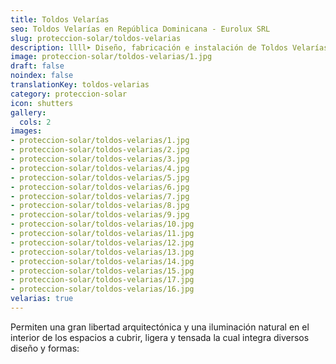 ```yaml
---
title: Toldos Velarías
seo: Toldos Velarías en República Dominicana - Eurolux SRL
slug: proteccion-solar/toldos-velarias
description: llll➤ Diseño, fabricación e instalación de Toldos Velarías ✅ y todo tipo de envolvente y fachada ligera para su proyecto.
image: proteccion-solar/toldos-velarias/1.jpg
draft: false
noindex: false
translationKey: toldos-velarias
category: proteccion-solar
icon: shutters
gallery:
  cols: 2
images:
- proteccion-solar/toldos-velarias/1.jpg
- proteccion-solar/toldos-velarias/2.jpg
- proteccion-solar/toldos-velarias/3.jpg
- proteccion-solar/toldos-velarias/4.jpg
- proteccion-solar/toldos-velarias/5.jpg
- proteccion-solar/toldos-velarias/6.jpg
- proteccion-solar/toldos-velarias/7.jpg
- proteccion-solar/toldos-velarias/8.jpg
- proteccion-solar/toldos-velarias/9.jpg
- proteccion-solar/toldos-velarias/10.jpg
- proteccion-solar/toldos-velarias/11.jpg
- proteccion-solar/toldos-velarias/12.jpg
- proteccion-solar/toldos-velarias/13.jpg
- proteccion-solar/toldos-velarias/14.jpg
- proteccion-solar/toldos-velarias/15.jpg
- proteccion-solar/toldos-velarias/17.jpg
- proteccion-solar/toldos-velarias/16.jpg
velarias: true
---
```

Permiten una gran libertad arquitectónica y una iluminación natural en el interior de los espacios a cubrir, ligera y tensada la cual integra diversos diseño y formas:
